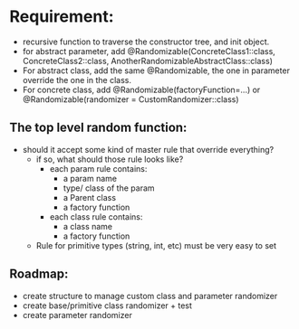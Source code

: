 

# Requirement:
 - recursive function to traverse the constructor tree, and init object.
 - for abstract parameter, add @Randomizable(ConcreteClass1::class, ConcreteClass2::class, AnotherRandomizableAbstractClass::class)
 - For abstract class, add the same @Randomizable, the one in parameter override the one in the class.
 - For concrete class, add @Randomizable(factoryFunction=...) or @Randomizable(randomizer = CustomRandomizer::class)

## The top level random function:
- should it accept some kind of master rule that override everything?
     - if so, what should those rule looks like?
         - each param rule contains:
             - a param name
             - type/ class of the param
             - a Parent class
             - a factory function
         - each class rule contains:
             - a class name
             - a factory function
    - Rule for primitive types (string, int, etc) must be very easy to set         
    
## Roadmap:
- create structure to manage custom class and parameter randomizer
- create base/primitive class randomizer + test
- create parameter randomizer
